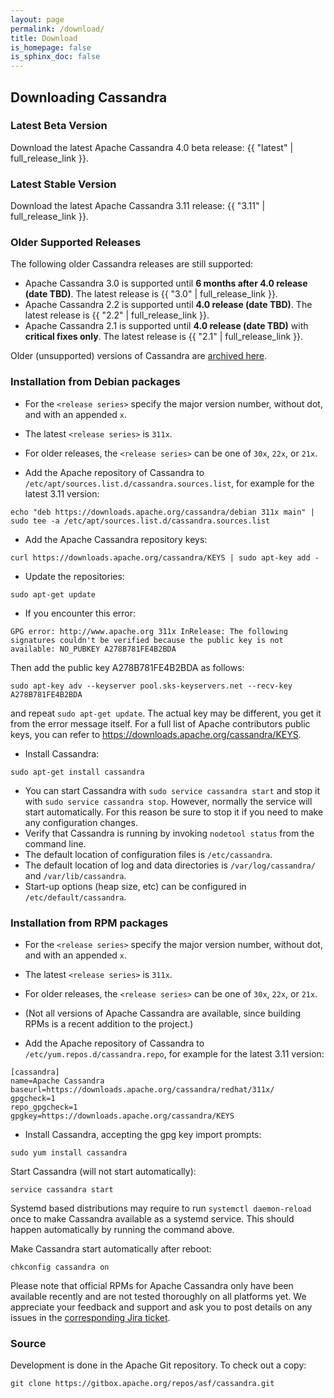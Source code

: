 ```yaml
---
layout: page
permalink: /download/
title: Download
is_homepage: false
is_sphinx_doc: false
---
```


Downloading Cassandra
---------------------

### Latest Beta Version

Download the latest Apache Cassandra 4.0 beta release: {{ "latest" | full_release_link }}.

### Latest Stable Version

Download the latest Apache Cassandra 3.11 release: {{ "3.11" | full_release_link }}.

### Older Supported Releases

The following older Cassandra releases are still supported:

* Apache Cassandra 3.0 is supported until **6 months after 4.0 release (date TBD)**. The latest release is {{ "3.0" | full_release_link }}.
* Apache Cassandra 2.2 is supported until **4.0 release (date TBD)**. The latest release is {{ "2.2" | full_release_link }}.
* Apache Cassandra 2.1 is supported until **4.0 release (date TBD)** with **critical fixes only**. The latest release is
  {{ "2.1" | full_release_link }}.

Older (unsupported) versions of Cassandra are [archived here](http://archive.apache.org/dist/cassandra/).

### Installation from Debian packages

* For the `<release series>` specify the major version number, without dot, and with an appended `x`.
* The latest `<release series>` is `311x`.
* For older releases, the `<release series>` can be one of `30x`, `22x`, or `21x`.

* Add the Apache repository of Cassandra to `/etc/apt/sources.list.d/cassandra.sources.list`, for example for the latest 3.11 version:

```
echo "deb https://downloads.apache.org/cassandra/debian 311x main" | sudo tee -a /etc/apt/sources.list.d/cassandra.sources.list
```

* Add the Apache Cassandra repository keys:

```
curl https://downloads.apache.org/cassandra/KEYS | sudo apt-key add -
```

* Update the repositories:

```
sudo apt-get update
```

* If you encounter this error:

```
GPG error: http://www.apache.org 311x InRelease: The following signatures couldn't be verified because the public key is not available: NO_PUBKEY A278B781FE4B2BDA
```
Then add the public key A278B781FE4B2BDA as follows:

```
sudo apt-key adv --keyserver pool.sks-keyservers.net --recv-key A278B781FE4B2BDA
```
and repeat `sudo apt-get update`. The actual key may be different, you get it from the error message itself. For a
full list of Apache contributors public keys, you can refer to <https://downloads.apache.org/cassandra/KEYS>.

* Install Cassandra:

```
sudo apt-get install cassandra
```

* You can start Cassandra with `sudo service cassandra start` and stop it with `sudo service cassandra stop`.
  However, normally the service will start automatically. For this reason be sure to stop it if you need to make any
  configuration changes.
* Verify that Cassandra is running by invoking `nodetool status` from the command line.
* The default location of configuration files is `/etc/cassandra`.
* The default location of log and data directories is `/var/log/cassandra/` and `/var/lib/cassandra`.
* Start-up options (heap size, etc) can be configured in `/etc/default/cassandra`.

### Installation from RPM packages

* For the `<release series>` specify the major version number, without dot, and with an appended `x`.
* The latest `<release series>` is `311x`.
* For older releases, the `<release series>` can be one of `30x`, `22x`, or `21x`.
* (Not all versions of Apache Cassandra are available, since building RPMs is a recent addition to the project.)

* Add the Apache repository of Cassandra to `/etc/yum.repos.d/cassandra.repo`, for example for the latest 3.11 version:

```text
[cassandra]
name=Apache Cassandra
baseurl=https://downloads.apache.org/cassandra/redhat/311x/
gpgcheck=1
repo_gpgcheck=1
gpgkey=https://downloads.apache.org/cassandra/KEYS
```

* Install Cassandra, accepting the gpg key import prompts:

```
sudo yum install cassandra
```

Start Cassandra (will not start automatically):

```
service cassandra start
```

Systemd based distributions may require to run `systemctl daemon-reload` once to make Cassandra available as a systemd service. This should happen automatically by running the command above.

Make Cassandra start automatically after reboot:

```
chkconfig cassandra on
```

Please note that official RPMs for Apache Cassandra only have been available recently and are not tested thoroughly on all platforms yet. We appreciate your feedback and support and ask you to post details on any issues in the [corresponding Jira ticket](https://issues.apache.org/jira/browse/CASSANDRA-13433).


### Source

Development is done in the Apache Git repository. To check out a copy:

```
git clone https://gitbox.apache.org/repos/asf/cassandra.git
```
